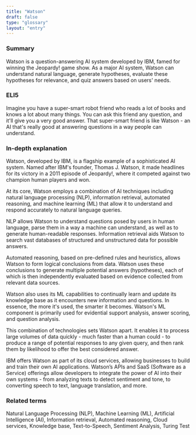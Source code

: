 ```yaml
---
title: "Watson"
draft: false
type: "glossary"
layout: "entry"
---
```


### Summary

Watson is a question-answering AI system developed by IBM, famed for winning the Jeopardy! game show. As a major AI system, Watson can understand natural language, generate hypotheses, evaluate these hypotheses for relevance, and quiz answers based on users' needs.

### ELI5

Imagine you have a super-smart robot friend who reads a lot of books and knows a lot about many things. You can ask this friend any question, and it'll give you a very good answer. That super-smart friend is like Watson - an AI that's really good at answering questions in a way people can understand.

### In-depth explanation

Watson, developed by IBM, is a flagship example of a sophisticated AI system. Named after IBM's founder, Thomas J. Watson, it made headlines for its victory in a 2011 episode of Jeopardy!, where it competed against two champion human players and won.

At its core, Watson employs a combination of AI techniques including natural language processing (NLP), information retrieval, automated reasoning, and machine learning (ML) that allow it to understand and respond accurately to natural language queries.

NLP allows Watson to understand questions posed by users in human language, parse them in a way a machine can understand, as well as to generate human-readable responses. Information retrieval aids Watson to search vast databases of structured and unstructured data for possible answers.

Automated reasoning, based on pre-defined rules and heuristics, allows Watson to form logical conclusions from data. Watson uses these conclusions to generate multiple potential answers (hypotheses), each of which is then independently evaluated based on evidence collected from relevant data sources.

Watson also uses its ML capabilities to continually learn and update its knowledge base as it encounters new information and questions. In essence, the more it's used, the smarter it becomes. Watson's ML component is primarily used for evidential support analysis, answer scoring, and question analysis.

This combination of technologies sets Watson apart. It enables it to process large volumes of data quickly - much faster than a human could - to produce a range of potential responses to any given query, and then rank them by likelihood to offer the best considered answer.

IBM offers Watson as part of its cloud services, allowing businesses to build and train their own AI applications. Watson’s APIs and SaaS (Software as a Service) offerings allow developers to integrate the power of AI into their own systems - from analyzing texts to detect sentiment and tone, to converting speech to text, language translation, and more.

### Related terms

Natural Language Processing (NLP), Machine Learning (ML), Artificial Intelligence (AI), Information retrieval, Automated reasoning, Cloud services, Knowledge base, Text-to-Speech, Sentiment Analysis, Turing Test
